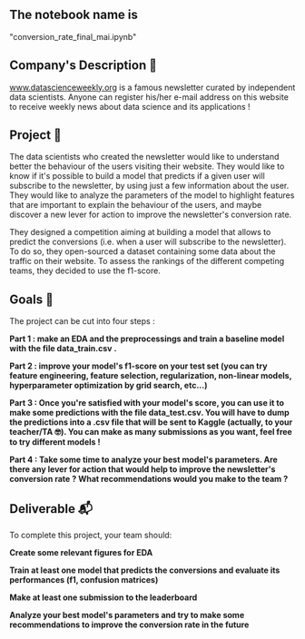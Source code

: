 ## The notebook name is
"conversion_rate_final_mai.ipynb"

## Company's Description 📇
www.datascienceweekly.org is a famous newsletter curated by independent data scientists. Anyone can register his/her e-mail address on this website to receive weekly news about data science and its applications !

## Project 🚧
The data scientists who created the newsletter would like to understand better the behaviour of the users visiting their website. They would like to know if it's possible to build a model that predicts if a given user will subscribe to the newsletter, by using just a few information about the user. They would like to analyze the parameters of the model to highlight features that are important to explain the behaviour of the users, and maybe discover a new lever for action to improve the newsletter's conversion rate.

They designed a competition aiming at building a model that allows to predict the conversions (i.e. when a user will subscribe to the newsletter). To do so, they open-sourced a dataset containing some data about the traffic on their website. To assess the rankings of the different competing teams, they decided to use the f1-score.

## Goals 🎯
The project can be cut into four steps :

**Part 1 : make an EDA and the preprocessings and train a baseline model with the file data_train.csv .**

**Part 2 : improve your model's f1-score on your test set (you can try feature engineering, feature selection, regularization, non-linear models, hyperparameter optimization by grid search, etc...)**

**Part 3 : Once you're satisfied with your model's score, you can use it to make some predictions with the file data_test.csv. You will have to dump the predictions into a .csv file that will be sent to Kaggle (actually, to your teacher/TA 🤓). You can make as many submissions as you want, feel free to try different models !**

**Part 4 : Take some time to analyze your best model's parameters. Are there any lever for action that would help to improve the newsletter's conversion rate ? What recommendations would you make to the team ?**

## Deliverable 📬
To complete this project, your team should:

**Create some relevant figures for EDA**

**Train at least one model that predicts the conversions and evaluate its performances (f1, confusion matrices)**

**Make at least one submission to the leaderboard**

**Analyze your best model's parameters and try to make some recommendations to improve the conversion rate in the future**
